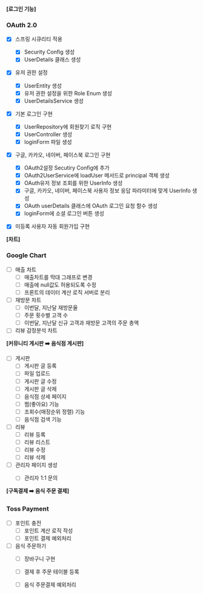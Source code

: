 
**[로그인 기능]**
### OAuth 2.0
- [x] 스프링 시큐리티 적용
  - [x] Security Config 생성
  - [x] UserDetails 클래스 생성

- [x] 유저 권한 설정
  - [x] UserEntity 생성
  - [x] 유저 권한 설정을 위한 Role Enum 생성
  - [x] UserDetailsService 생성

- [x] 기본 로그인 구현
  - [x] UserRepository에 회원찾기 로직 구현
  - [x] UserController 생성
  - [x] loginForm 파일 생성

- [x] 구글, 카카오, 네이버, 페이스북 로그인 구현
  - [x] OAuth2설정 Secutiry Config에 추가
  - [x] OAuth2UserService에 loadUser 메서드로 principal 객체 생성
  - [x] OAuth유저 정보 조회를 위한 UserInfo 생성
  - [x] 구글, 카카오, 네이버, 페이스북 사용자 정보 응답 파라미터에 맞게 UserInfo 생성
  - [x] OAuth userDetails 클래스에 OAuth 로그인 요청 함수 생성
  - [x] loginForm에 소셜 로그인 버튼 생성

- [x] 미등록 사용자 자동 회원가입 구현


**[차트]**
### Google Chart
- [ ] 매출 차트
  - [ ] 매출차트를 막대 그래프로 변경
  - [ ] 매출에 null값도 허용되도록 수정
  - [ ] 프론트의 데이터 계산 로직 서버로 분리

- [ ] 재방문 차트
  - [ ] 이번달, 지난달 재방문율
  - [ ] 주문 횟수별 고객 수
  - [ ] 이번달, 지난달 신규 고객과 재방문 고객의 주문 총액

- [ ] 리뷰 감정분석 차트

**[커뮤니티 게시판 ➡️ 음식점 게시판]**
- [ ] 게시판
  - [ ] 게시판 글 등록
  - [ ] 파일 업로드
  - [ ] 게시판 글 수정
  - [ ] 게시판 글 삭제
  - [ ] 음식점 상세 페이지
  - [ ] 찜(좋아요) 기능
  - [ ] 조회수(매장순위 정렬) 기능
  - [ ] 음식점 검색 기능

- [ ] 리뷰
  - [ ] 리뷰 등록
  - [ ] 리뷰 리스트
  - [ ] 리뷰 수정
  - [ ] 리뷰 삭제

- [ ] 관리자 페이지 생성
  - [ ] 관리자 1:1 문의


**[구독결제 ➡️ 음식 주문 결제]**
### Toss Payment
- [ ] 포인트 충전
  - [ ] 포인트 계산 로직 작성
  - [ ] 포인트 결제 예외처리

- [ ] 음식 주문하기
  - [ ] 장바구니 구현
  - [ ] 결제 후 주문 테이블 등록
  - [ ] 음식 주문결제 예외처리

